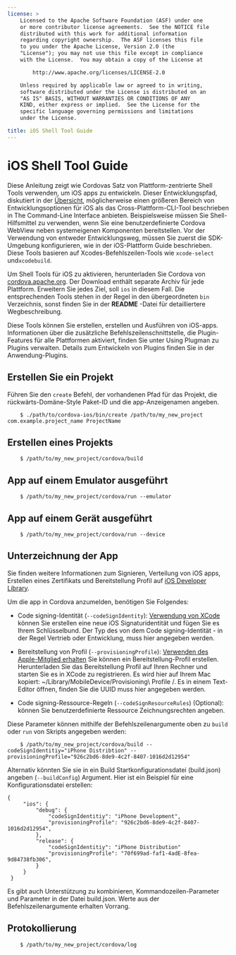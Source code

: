 ```yaml
---
license: >
    Licensed to the Apache Software Foundation (ASF) under one
    or more contributor license agreements.  See the NOTICE file
    distributed with this work for additional information
    regarding copyright ownership.  The ASF licenses this file
    to you under the Apache License, Version 2.0 (the
    "License"); you may not use this file except in compliance
    with the License.  You may obtain a copy of the License at

        http://www.apache.org/licenses/LICENSE-2.0

    Unless required by applicable law or agreed to in writing,
    software distributed under the License is distributed on an
    "AS IS" BASIS, WITHOUT WARRANTIES OR CONDITIONS OF ANY
    KIND, either express or implied.  See the License for the
    specific language governing permissions and limitations
    under the License.

title: iOS Shell Tool Guide
---
```


# iOS Shell Tool Guide

Diese Anleitung zeigt wie Cordovas Satz von Plattform-zentrierte Shell Tools verwenden, um iOS apps zu entwickeln. Dieser Entwicklungspfad, diskutiert in der [Übersicht](../../overview/index.html), möglicherweise einen größeren Bereich von Entwicklungsoptionen für iOS als das Cross-Plattform-CLI-Tool beschrieben in The Command-Line Interface anbieten. Beispielsweise müssen Sie Shell-Hilfsmittel zu verwenden, wenn Sie eine benutzerdefinierte Cordova WebView neben systemeigenen Komponenten bereitstellen. Vor der Verwendung von entweder Entwicklungsweg, müssen Sie zuerst die SDK-Umgebung konfigurieren, wie in der iOS-Plattform Guide beschrieben. Diese Tools basieren auf Xcodes-Befehlszeilen-Tools wie `xcode-select` und`xcodebuild`.

Um Shell Tools für iOS zu aktivieren, herunterladen Sie Cordova von [cordova.apache.org][1]. Der Download enthält separate Archiv für jede Plattform. Erweitern Sie jedes Ziel, soll `ios` in diesem Fall. Die entsprechenden Tools stehen in der Regel in den übergeordneten `bin` Verzeichnis, sonst finden Sie in der **README** -Datei für detailliertere Wegbeschreibung.

 [1]: http://cordova.apache.org

Diese Tools können Sie erstellen, erstellen und Ausführen von iOS-apps. Informationen über die zusätzliche Befehlszeilenschnittstelle, die Plugin-Features für alle Plattformen aktiviert, finden Sie unter Using Plugman zu Plugins verwalten. Details zum Entwickeln von Plugins finden Sie in der Anwendung-Plugins.

## Erstellen Sie ein Projekt

Führen Sie den `create` Befehl, der vorhandenen Pfad für das Projekt, die rückwärts-Domäne-Style Paket-ID und die app-Anzeigenamen angeben.

        $ ./path/to/cordova-ios/bin/create /path/to/my_new_project com.example.project_name ProjectName
    

## Erstellen eines Projekts

        $ /path/to/my_new_project/cordova/build
    

## App auf einem Emulator ausgeführt

        $ /path/to/my_new_project/cordova/run --emulator
    

## App auf einem Gerät ausgeführt

        $ /path/to/my_new_project/cordova/run --device
    

## Unterzeichnung der App

Sie finden weitere Informationen zum Signieren, Verteilung von iOS apps, Erstellen eines Zertifikats und Bereitstellung Profil auf [iOS Developer Library][2].

 [2]: https://developer.apple.com/library/ios/documentation/IDEs/Conceptual/AppDistributionGuide/ConfiguringYourApp/ConfiguringYourApp.html

Um die app in Cordova anzumelden, benötigen Sie Folgendes:

*   Code signing-Identität (`--codeSignIdentity`): [Verwendung von XCode][3] können Sie erstellen eine neue iOS Signaturidentität und fügen Sie es Ihrem Schlüsselbund. Der Typ des von dem Code signing-Identität - in der Regel Vertrieb oder Entwicklung, muss hier angegeben werden.

*   Bereitstellung von Profil (`--provisioningProfile`): [Verwenden des Apple-Mitglied erhalten][4] Sie können ein Bereitstellung-Profil erstellen. Herunterladen Sie das Bereitstellung Profil auf Ihren Rechner und starten Sie es in XCode zu registrieren. Es wird hier auf Ihrem Mac kopiert: ~/Library/MobileDevice/Provisioning\ Profile /. Es in einem Text-Editor öffnen, finden Sie die UUID muss hier angegeben werden.

*   Code signing-Ressource-Regeln (`--codeSignResourceRules`) (Optional): können Sie benutzerdefinierte Ressource Zeichnungsrechten angeben.

 [3]: https://developer.apple.com/library/ios/documentation/IDEs/Conceptual/AppDistributionGuide/MaintainingCertificates/MaintainingCertificates.html#//apple_ref/doc/uid/TP40012582-CH31-SW6
 [4]: https://developer.apple.com/library/ios/documentation/IDEs/Conceptual/AppDistributionGuide/MaintainingProfiles/MaintainingProfiles.html#//apple_ref/doc/uid/TP40012582-CH30-SW61

Diese Parameter können mithilfe der Befehlszeilenargumente oben zu `build` oder `run` von Skripts angegeben werden:

        $ /path/to/my_new_project/cordova/build --codeSignIdentitiy="iPhone Distribtion" --provisioningProfile="926c2bd6-8de9-4c2f-8407-1016d2d12954" 
    

Alternativ könnten Sie sie in ein Build Startkonfigurationsdatei (build.json) angeben (`--buildConfig`) Argument. Hier ist ein Beispiel für eine Konfigurationsdatei erstellen:

    {
         "ios": {
             "debug": {
                 "codeSignIdentitiy": "iPhone Development",
                 "provisioningProfile": "926c2bd6-8de9-4c2f-8407-1016d2d12954",
             },
             "release": {
                 "codeSignIdentitiy": "iPhone Distribution"
                 "provisioningProfile": "70f699ad-faf1-4adE-8fea-9d84738fb306",
             }
         }
     }
    

Es gibt auch Unterstützung zu kombinieren, Kommandozeilen-Parameter und Parameter in der Datei build.json. Werte aus der Befehlszeilenargumente erhalten Vorrang.

## Protokollierung

        $ /path/to/my_new_project/cordova/log